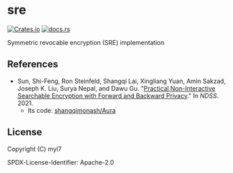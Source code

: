 # sre

[![Crates.io](https://img.shields.io/crates/d/sre)](https://crates.io/crates/sre)
[![docs.rs](https://img.shields.io/docsrs/sre)](https://docs.rs/sre)

Symmetric revocable encryption (SRE) implementation

## References

- Sun, Shi-Feng, Ron Steinfeld, Shangqi Lai, Xingliang Yuan, Amin Sakzad, Joseph K. Liu, Surya Nepal, and Dawu Gu. "[Practical Non-Interactive Searchable Encryption with Forward and Backward Privacy](https://www.ndss-symposium.org/wp-content/uploads/2021-162-paper.pdf)." In _NDSS_. 2021.
  - Its code: [shangqimonash/Aura](https://github.com/shangqimonash/Aura)

## License

Copyright (C) myl7

SPDX-License-Identifier: Apache-2.0

